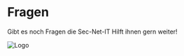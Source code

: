 # Fragen

Gibt es noch Fragen die Sec-Net-IT Hilft ihnen gern weiter!

![Logo](https://user-images.githubusercontent.com/57149152/212682516-d3574255-120f-4273-be8e-c3d01d829bc0.PNG)
